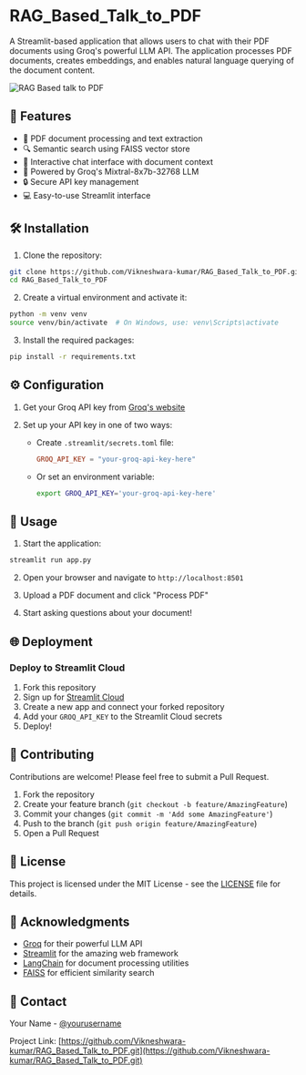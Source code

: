 # RAG_Based_Talk_to_PDF

A Streamlit-based application that allows users to chat with their PDF documents using Groq's powerful LLM API. The application processes PDF documents, creates embeddings, and enables natural language querying of the document content.

![ RAG Based talk to PDF](https://raw.githubusercontent.com/Vikneshwara-kumar/RAG_Based_Talk_to_PDF/main/docs/assets/demo.gif)


## 🚀 Features

- 📄 PDF document processing and text extraction
- 🔍 Semantic search using FAISS vector store
- 💬 Interactive chat interface with document context
- 🤖 Powered by Groq's Mixtral-8x7b-32768 LLM
- 🔒 Secure API key management
- 💻 Easy-to-use Streamlit interface

## 🛠️ Installation

1. Clone the repository:
```bash
git clone https://github.com/Vikneshwara-kumar/RAG_Based_Talk_to_PDF.git
cd RAG_Based_Talk_to_PDF
```

2. Create a virtual environment and activate it:
```bash
python -m venv venv
source venv/bin/activate  # On Windows, use: venv\Scripts\activate
```

3. Install the required packages:
```bash
pip install -r requirements.txt
```

## ⚙️ Configuration

1. Get your Groq API key from [Groq's website](https://console.groq.com)

2. Set up your API key in one of two ways:
   - Create `.streamlit/secrets.toml` file:
     ```toml
     GROQ_API_KEY = "your-groq-api-key-here"
     ```
   - Or set an environment variable:
     ```bash
     export GROQ_API_KEY='your-groq-api-key-here'
     ```

## 🚀 Usage

1. Start the application:
```bash
streamlit run app.py
```

2. Open your browser and navigate to `http://localhost:8501`

3. Upload a PDF document and click "Process PDF"

4. Start asking questions about your document!

## 🌐 Deployment

### Deploy to Streamlit Cloud

1. Fork this repository
2. Sign up for [Streamlit Cloud](https://share.streamlit.io)
3. Create a new app and connect your forked repository
4. Add your `GROQ_API_KEY` to the Streamlit Cloud secrets
5. Deploy!

## 🤝 Contributing

Contributions are welcome! Please feel free to submit a Pull Request.

1. Fork the repository
2. Create your feature branch (`git checkout -b feature/AmazingFeature`)
3. Commit your changes (`git commit -m 'Add some AmazingFeature'`)
4. Push to the branch (`git push origin feature/AmazingFeature`)
5. Open a Pull Request

## 📝 License

This project is licensed under the MIT License - see the [LICENSE](LICENSE) file for details.

## 🙏 Acknowledgments

- [Groq](https://groq.com) for their powerful LLM API
- [Streamlit](https://streamlit.io) for the amazing web framework
- [LangChain](https://langchain.org) for document processing utilities
- [FAISS](https://github.com/facebookresearch/faiss) for efficient similarity search

## 📧 Contact

Your Name - [@yourusername](https://twitter.com/yourusername)

Project Link: [https://github.com/Vikneshwara-kumar/RAG_Based_Talk_to_PDF.git](https://github.com/Vikneshwara-kumar/RAG_Based_Talk_to_PDF.git)